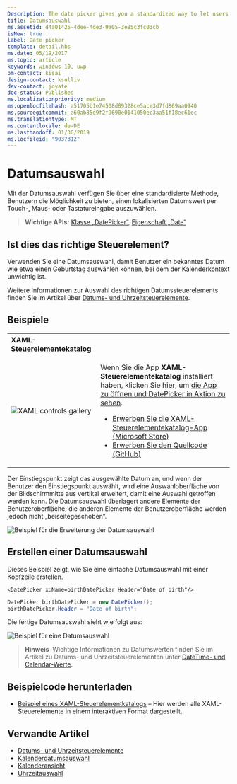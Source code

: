 ```yaml
---
Description: The date picker gives you a standardized way to let users pick a localized date value using touch, mouse, or keyboard input.
title: Datumsauswahl
ms.assetid: d4a01425-4dee-4de3-9a05-3e85c3fc03cb
isNew: true
label: Date picker
template: detail.hbs
ms.date: 05/19/2017
ms.topic: article
keywords: windows 10, uwp
pm-contact: kisai
design-contact: ksulliv
dev-contact: joyate
doc-status: Published
ms.localizationpriority: medium
ms.openlocfilehash: a51705b1e74508d89328ce5ace3d7fd869aa0940
ms.sourcegitcommit: a60ab85e9f2f9690e0141050ec3aa51f18ec61ec
ms.translationtype: MT
ms.contentlocale: de-DE
ms.lasthandoff: 01/30/2019
ms.locfileid: "9037312"
---
```

# <a name="date-picker"></a>Datumsauswahl

 

Mit der Datumsauswahl verfügen Sie über eine standardisierte Methode, Benutzern die Möglichkeit zu bieten, einen lokalisierten Datumswert per Touch-, Maus- oder Tastatureingabe auszuwählen. 

> **Wichtige APIs:** [Klasse „DatePicker“](https://msdn.microsoft.com/library/windows/apps/xaml/windows.ui.xaml.controls.datepicker.aspx), [Eigenschaft „Date“](https://msdn.microsoft.com/library/windows/apps/xaml/windows.ui.xaml.controls.datepicker.date.aspx)


## <a name="is-this-the-right-control"></a>Ist dies das richtige Steuerelement?
Verwenden Sie eine Datumsauswahl, damit Benutzer ein bekanntes Datum wie etwa einen Geburtstag auswählen können, bei dem der Kalenderkontext unwichtig ist.

Weitere Informationen zur Auswahl des richtigen Datumssteuerelements finden Sie im Artikel über [Datums- und Uhrzeitsteuerelemente](date-and-time.md).

## <a name="examples"></a>Beispiele

<table>
<th align="left">XAML-Steuerelementekatalog<th>
<tr>
<td><img src="images/xaml-controls-gallery-sm.png" alt="XAML controls gallery"></img></td>
<td>
    <p>Wenn Sie die App <strong style="font-weight: semi-bold">XAML-Steuerelementekatalog</strong> installiert haben, klicken Sie hier, um <a href="xamlcontrolsgallery:/item/DatePicker">die App zu öffnen und DatePicker in Aktion zu sehen</a>.</p>
    <ul>
    <li><a href="https://www.microsoft.com/store/productId/9MSVH128X2ZT">Erwerben Sie die XAML-Steuerelementekatalog-App (Microsoft Store)</a></li>
    <li><a href="https://github.com/Microsoft/Xaml-Controls-Gallery">Erwerben Sie den Quellcode (GitHub)</a></li>
    </ul>
</td>
</tr>
</table>

Der Einstiegspunkt zeigt das ausgewählte Datum an, und wenn der Benutzer den Einstiegspunkt auswählt, wird eine Auswahloberfläche von der Bildschirmmitte aus vertikal erweitert, damit eine Auswahl getroffen werden kann. Die Datumsauswahl überlagert andere Elemente der Benutzeroberfläche; die anderen Elemente der Benutzeroberfläche werden jedoch nicht „beiseitegeschoben“.

![Beispiel für die Erweiterung der Datumsauswahl](images/controls_datepicker_expand.png)

## <a name="create-a-date-picker"></a>Erstellen einer Datumsauswahl

Dieses Beispiel zeigt, wie Sie eine einfache Datumsauswahl mit einer Kopfzeile erstellen.

```xaml
<DatePicker x:Name=birthDatePicker Header="Date of birth"/>
```

```csharp
DatePicker birthDatePicker = new DatePicker();
birthDatePicker.Header = "Date of birth";
```

Die fertige Datumsauswahl sieht wie folgt aus:

![Beispiel für eine Datumsauswahl](images/date-picker-closed.png)

> **Hinweis**&nbsp;&nbsp;Wichtige Informationen zu Datumswerten finden Sie im Artikel zu Datums- und Uhrzeitsteuerelementen unter [DateTime- und Calendar-Werte](date-and-time.md#datetime-and-calendar-values).

## <a name="get-the-sample-code"></a>Beispielcode herunterladen

- [Beispiel eines XAML-Steuerelementkatalogs](https://github.com/Microsoft/Xaml-Controls-Gallery) – Hier werden alle XAML-Steuerelemente in einem interaktiven Format dargestellt.

## <a name="related-articles"></a>Verwandte Artikel

- [Datums- und Uhrzeitsteuerelemente](date-and-time.md)
- [Kalenderdatumsauswahl](calendar-date-picker.md)
- [Kalenderansicht](calendar-view.md)
- [Uhrzeitauswahl](time-picker.md)

